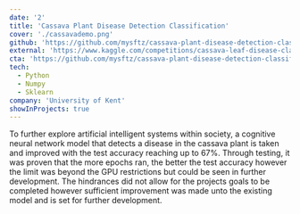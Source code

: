 ```yaml
---
date: '2'
title: 'Cassava Plant Disease Detection Classification'
cover: './cassavademo.png'
github: 'https://github.com/mysftz/cassava-plant-disease-detection-classification-thesis'
external: 'https://www.kaggle.com/competitions/cassava-leaf-disease-classification'
cta: 'https://github.com/mysftz/cassava-plant-disease-detection-classification-thesis/document/main.pdf'
tech:
  - Python
  - Numpy
  - Sklearn
company: 'University of Kent'
showInProjects: true
---
```


To further explore artificial intelligent systems within society, a cognitive neural network model that detects a disease in the cassava plant is taken and improved with the test accuracy reaching up to 67%. Through testing, it was proven that the more epochs ran, the better the test accuracy however the limit was beyond the GPU restrictions but could be seen in further development. The hindrances did not allow for the projects goals to be completed however sufficient improvement was made unto the existing model and is set for further development.
